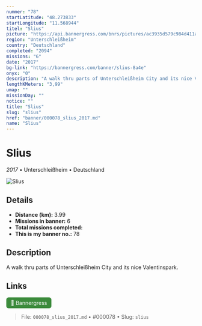 ```yaml
---
nummer: "78"
startLatitude: "48.273833"
startLongitude: "11.568944"
titel: "Slius"
picture: "https://api.bannergress.com/bnrs/pictures/ac3935d579c984d411a595e7076e1a83"
region: "Unterschleißheim"
country: "Deutschland"
completed: "2094"
missions: "6"
date: "2017"
bg-link: "https://bannergress.com/banner/slius-8a4e"
onyx: "0"
description: "A walk thru parts of Unterschleißheim City and its nice Valentinspark."
lengthKMeters: "3,99"
umap: ""
missionDay: ""
notice: ""
title: "Slius"
slug: "slius"
href: "banner/000078_slius_2017.md"
name: "Slius"
---
```

# Slius

*2017* • Unterschleißheim • Deutschland

![Slius](https://api.bannergress.com/bnrs/pictures/ac3935d579c984d411a595e7076e1a83)



## Details
- **Distance (km):** 3.99
- **Missions in banner:** 6
- **Total missions completed:** 
- **This is my banner no.:** 78



## Description
A walk thru parts of Unterschleißheim City and its nice Valentinspark.



## Links
<a href="https://bannergress.com/banner/slius-8a4e" target="_blank" style="display:inline-block;margin-right:8px;padding:6px 12px;background:#3c8b3c;color:#fff;text-decoration:none;border-radius:6px;">🔗 Bannergress</a>



> File: `000078_slius_2017.md` • #000078 • Slug: `slius`
